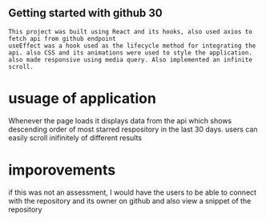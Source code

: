 ## Getting started with github 30

    This project was built using React and its hooks, also used axios to fetch api from github endpoint
    useEffect was a hook used as the lifecycle method for integrating the api. also CSS and its animations were used to style the application. also made responsive using media query. Also implemented an infinite scroll.

# usuage of application

Whenever the page loads it displays data from the api which shows descending order of most starred respository in the last 30 days. users can easily scroll inifinitely of different results

# imporovements

if this was not an assessment, I would have the users to be able to connect with the repository and its owner on github and also view a snippet of the repository
